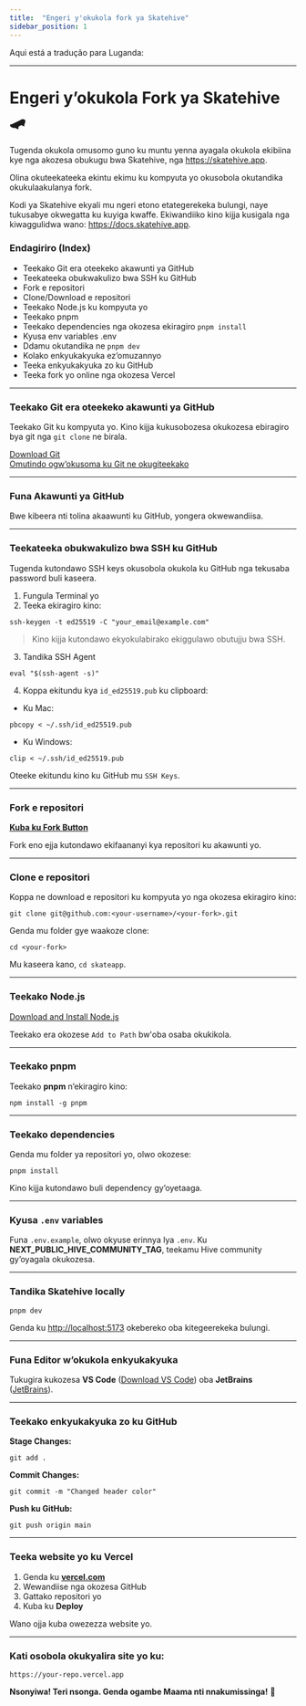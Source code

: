 ```yaml
---
title:  "Engeri y'okukola fork ya Skatehive"
sidebar_position: 1
---
```


Aqui está a tradução para Luganda:

---

# Engeri y’okukola Fork ya Skatehive 🛹

Tugenda okukola omusomo guno ku muntu yenna ayagala okukola ekibiina kye nga akozesa obukugu bwa Skatehive, nga https://skatehive.app.

Olina okuteekateeka ekintu ekimu ku kompyuta yo okusobola okutandika okukulaakulanya fork.

Kodi ya Skatehive ekyali mu ngeri etono etategerekeka bulungi, naye tukusabye okwegatta ku kuyiga kwaffe. Ekiwandiiko kino kijja kusigala nga kiwaggulidwa wano: https://docs.skatehive.app.

### Endagiriro (Index)

- Teekako Git era oteekeko akawunti ya GitHub
- Teekateeka obukwakulizo bwa SSH ku GitHub
- Fork e repositori
- Clone/Download e repositori
- Teekako Node.js ku kompyuta yo
- Teekako pnpm
- Teekako dependencies nga okozesa ekiragiro `pnpm install`
- Kyusa env variables .env
- Ddamu okutandika ne `pnpm dev`
- Kolako enkyukakyuka ez’omuzannyo
- Teeka enkyukakyuka zo ku GitHub
- Teeka fork yo online nga okozesa Vercel

---

### Teekako Git era oteekeko akawunti ya GitHub

Teekako Git ku kompyuta yo. Kino kijja kukusobozesa okukozesa ebiragiro bya git nga `git clone` ne birala.

[Download Git](https://git-scm.com/downloads)  
[Omutindo ogw’okusoma ku Git ne okugiteekako](https://www.youtube.com/results?search_query=what+is+git+how+to+install)  

---

### Funa Akawunti ya GitHub  

Bwe kibeera nti tolina akaawunti ku GitHub, yongera okwewandiisa.

---

### Teekateeka obukwakulizo bwa SSH ku GitHub  

Tugenda kutondawo SSH keys okusobola okukola ku GitHub nga tekusaba password buli kaseera.

1. Fungula Terminal yo  
2. Teeka ekiragiro kino:  

```
ssh-keygen -t ed25519 -C "your_email@example.com"
```

> Kino kijja kutondawo ekyokulabirako ekiggulawo obutujju bwa SSH.

3. Tandika SSH Agent

```
eval "$(ssh-agent -s)"
```

4. Koppa ekitundu kya `id_ed25519.pub` ku clipboard:

- Ku Mac: 
```
pbcopy < ~/.ssh/id_ed25519.pub
```
- Ku Windows:
```
clip < ~/.ssh/id_ed25519.pub
```

Oteeke ekitundu kino ku GitHub mu `SSH Keys`.

---

### Fork e repositori  

**[Kuba ku Fork Button](https://github.com/sktbrd/skateapp)**  

Fork eno ejja kutondawo ekifaananyi kya repositori ku akawunti yo.  

---

### Clone e repositori  

Koppa ne download e repositori ku kompyuta yo nga okozesa ekiragiro kino:

```
git clone git@github.com:<your-username>/<your-fork>.git
```

Genda mu folder gye waakoze clone:

```
cd <your-fork>
```

Mu kaseera kano, `cd skateapp`.

---

### Teekako Node.js  

[Download and Install Node.js](https://nodejs.org/en)  

Teekako era okozese `Add to Path` bw'oba osaba okukikola.  

---

### Teekako pnpm  

Teekako **pnpm** n’ekiragiro kino:  

```
npm install -g pnpm
```

---

### Teekako dependencies  

Genda mu folder ya repositori yo, olwo okozese:

```
pnpm install
```

Kino kijja kutondawo buli dependency gy’oyetaaga.

---

### Kyusa `.env` variables  

Funa `.env.example`, olwo okyuse erinnya lya `.env`. Ku **NEXT_PUBLIC_HIVE_COMMUNITY_TAG**, teekamu Hive community gy’oyagala okukozesa.  

---

### Tandika Skatehive locally  

```
pnpm dev
```

Genda ku [http://localhost:5173](http://localhost:5173) okebereko oba kitegeerekeka bulungi.

---

### Funa Editor w’okukola enkyukakyuka  

Tukugira kukozesa **VS Code** ([Download VS Code](https://code.visualstudio.com/)) oba **JetBrains** ([JetBrains](https://www.jetbrains.com/)).

---

### Teekako enkyukakyuka zo ku GitHub  

**Stage Changes:**  

```
git add .
```

**Commit Changes:**  

```
git commit -m "Changed header color"
```

**Push ku GitHub:**  

```
git push origin main
```

---

### Teeka website yo ku Vercel  

1. Genda ku **[vercel.com](https://vercel.com/)**  
2. Wewandiise nga okozesa GitHub  
3. Gattako repositori yo  
4. Kuba ku **Deploy**  

Wano ojja kuba owezezza website yo.

---

### Kati osobola okukyalira site yo ku:  

```
https://your-repo.vercel.app
```

**Nsonyiwa! Teri nsonga. Genda ogambe Maama nti nnakumissinga!** 🚀